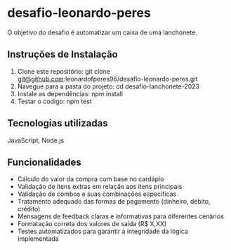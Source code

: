 # desafio-leonardo-peres
O objetivo do desafio é automatizar um caixa de uma lanchonete.

## Instruções de Instalação
1. Clone este repositório: git clone git@github.com:leonardofperes96/desafio-leonardo-peres.git
2. Navegue para a pasta do projeto: cd desafio-lanchonete-2023
3. Instale as dependências: npm install
4. Testar o codigo: npm test

## Tecnologias utilizadas
JavaScript, Node.js

## Funcionalidades
- Cálculo do valor da compra com base no cardápio
- Validação de itens extras em relação aos itens principais
- Validação de combos e suas combinações específicas
- Tratamento adequado das formas de pagamento (dinheiro, débito, crédito)
- Mensagens de feedback claras e informativas para diferentes cenários
- Formatação correta dos valores de saída (R$ X,XX)
- Testes automatizados para garantir a integridade da lógica implementada